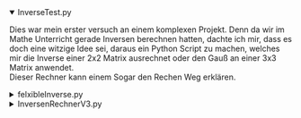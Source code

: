 <details open>
  <summary>InverseTest.py</summary>

  Dies war mein erster versuch an einem komplexen Projekt. Denn da wir im Mathe Unterricht gerade Inversen berechnen hatten, dachte ich mir, dass es doch eine witzige Idee sei, daraus ein Python Script zu machen, welches mir die Inverse einer 2x2 Matrix ausrechnet oder den Gauß an einer 3x3 Matrix anwendet.  
  Dieser Rechner kann einem Sogar den Rechen Weg erklären.
  
</details>


<details>
  <summary>felxibleInverse.py</summary>

  Dies ist quasi die 2. iteration meines Inversen Tests. Bei dem Script soll man die größe der Matrix frei bestimmen können, hat funktioniert auch mit 2x2 Matrizen, aber darüber hinaus jedoch nicht mehr ganz und da dies nur ein kleines nebenprojekt ist, habe ich da auch nicht so viel energie mehr reingesteck den Fehler zu finden, weshalb ich lieber ein komplett neues Script dafür geschrieben habe.
  
</details>


<details>
  <summary>InversenRechnerV3.py</summary>

  Dies ist nun dieses neue Script, welches in Punkt 3 erwähnt wurde, welches ich geschrieben habe, um nochmal einen kompletten neuanfang an dem ganzen zu wagen. für diesen hatte ich auch im allgemeinen viel mehr funktionaltät geplant, wovon ich auch schon ein wenig implementiert habe, jedoch hatte die Schule dann noch mehr Zeit in anspruch genommen, wodurch ich die arbeit an diesem Script komplett vergessen hatte.
  Hier kann man aber wenigstens schonmal die help funktion verwenden.
  
</details>